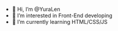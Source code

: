 - 👋 Hi, I’m @YuraLen
- 👀 I’m interested in Front-End developing
- 🌱 I’m currently learning HTML/CSS/JS

<!---
YuraLen/YuraLen is a ✨ special ✨ repository because its `README.md` (this file) appears on your GitHub profile.
You can click the Preview link to take a look at your changes.
--->
